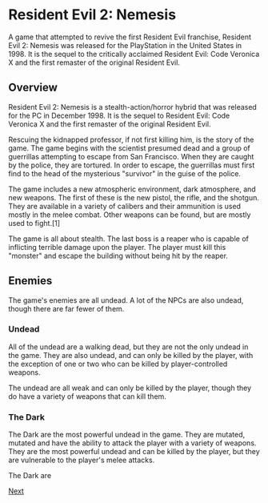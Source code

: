 # Resident Evil 2: Nemesis

A game that attempted to revive the first Resident Evil franchise, Resident Evil 2: Nemesis was released for the PlayStation in the United States in 1998. It is the sequel to the critically acclaimed Resident Evil: Code Veronica X and the first remaster of the original Resident Evil.

## Overview

Resident Evil 2: Nemesis is a stealth-action/horror hybrid that was released for the PC in December 1998. It is the sequel to Resident Evil: Code Veronica X and the first remaster of the original Resident Evil.

Rescuing the kidnapped professor, if not first killing him, is the story of the game. The game begins with the scientist presumed dead and a group of guerrillas attempting to escape from San Francisco. When they are caught by the police, they are tortured. In order to escape, the guerrillas must first find to the head of the mysterious "survivor" in the guise of the police.

The game includes a new atmospheric environment, dark atmosphere, and new weapons. The first of these is the new pistol, the rifle, and the shotgun. They are available in a variety of calibers and their ammunition is used mostly in the melee combat. Other weapons can be found, but are mostly used to fight.[1]

The game is all about stealth. The last boss is a reaper who is capable of inflicting terrible damage upon the player. The player must kill this "monster" and escape the building without being hit by the reaper.

## Enemies

The game's enemies are all undead. A lot of the NPCs are also undead, though there are far fewer of them.

### Undead

All of the undead are a walking dead, but they are not the only undead in the game. They are also undead, and can only be killed by the player, with the exception of one or two who can be killed by player-controlled weapons.

The undead are all weak and can only be killed by the player, though they do have a variety of weapons that can kill them.

### The Dark

The Dark are the most powerful undead in the game. They are mutated, mutated and have the ability to attack the player with a variety of weapons. They are the most powerful undead and can be killed by the player, but they are vulnerable to the player's melee attacks.

The Dark are

[Next](406.md)